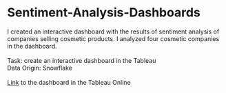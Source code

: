 # Sentiment-Analysis-Dashboards
I created an interactive dashboard with the results of sentiment analysis of companies selling cosmetic products. I analyzed four cosmetic companies in the dashboard. <br> <br>
Task: create an interactive dashboard in the Tableau <br>
Data Origin: Snowflake <br> <br>
[Link](https://public.tableau.com/views/Tableau_Dashboards_16728850945440/MainDash?:language=en-US&:display_count=n&:origin=viz_share_link) to the dashboard in the Tableau Online <br>
